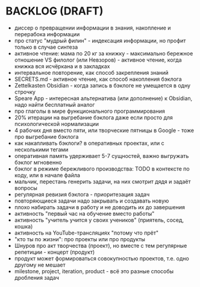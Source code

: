 # BACKLOG (DRAFT)

- диссер о превращении информации в знания, накопление и перерабока информации
- про статус "мудрый филин" - индексация информации, но профит только в случае синтеза
- активное чтение: мама по 20 кг за книжку - максимально бережное отношение VS филолог (или Невзоров) - активное чтение, когда книжка вся исчёркана и в закладках
- интервальное повторение, как способ закрепления знаний
- SECRETS.md - активное чтение, как способ накопления бэклога
- Zettelkasten Obsidian - когда запись в бэклоге не умещается в одну строчку
- Speare App - интересная альтернатива (или дополнение) к Obsidian, надо найти бесплатный аналог
- про глаголы в мире функционального программирования
- 20% итерации на выгребание бэклога даже если просто для психологической нормализации
- 4 рабочих дня вместо пяти, или творческие пятницы в Google - тоже про выгребание бэклога
- как накапливать бэклоги? в оперативных проектах, или с несколькими тегами
- оперативная память удерживает 5-7 сущностей, важно выгружать бэклог мгновенно
- бэклог в режиме бережливого производства: TODO в контексте по коду, или в начале файла
- мальчик, перестань генерить задачи, на них смотрит дядя и задаёт вопросы
- регулярная ревизия бэклога - приоритезация задач
- повторяющиеся задачи надо закрывать и создавать новую
- плохо набирать задачи в работу и не доводить их до завершения
- активность "первый час на обучение вместо работы"
- активность "учитель учится у своих учеников" (приятель, сосед, кошка)
- активность на YouTube-трансляциях "потому что прёт"
- "кто ты по жизни": про проекты или про продукты
- Шнуров про акт творчества (проект), но вместе с тем регулярные репетиции - концерт (продукт)
- продукт может формироваться совокупностью проектов, т.е. одно другому не мешает
- milestone, project, iteration, product - всё это разные способы дробления задач
